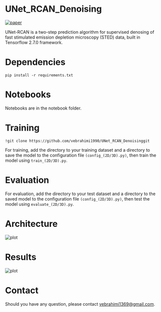 # UNet_RCAN_Denoising
[![paper](https://img.shields.io/badge/bioRxiv-Paper-brightgreen)](https://www.biorxiv.org/content/biorxiv/early/2023/01/27/2023.01.26.525571.full.pdf)

UNet-RCAN is a two-step prediction algorithm for supervised denosing of fast stimulated emission depletion microscopy (STED) data, built in Tensorflow 2.7.0 framework.

# Dependencies
```pip install -r requirements.txt```

# Notebooks
Notebooks are in the notebook folder. 

# Training
```!git clone https://github.com/vebrahimi1990/UNet_RCAN_Denoisinggit```

For training, add the directory to your training dataset and a directory to save the model to the configuration file ```(config_(2D/3D).py)```, then train the model using ```train_(2D/3D).py```. 

# Evaluation
For evaluation, add the directory to your test dataset and a directory to the saved model to the configuration file ```(config_(2D/3D).py)```, then test the model using  ```evaluate_(2D/3D).py```. 

# Architecture
![plot](https://github.com/vebrahimi1990/UNet_RCAN_Denoising/blob/master/image%20files/Architecture.png)

# Results
![plot](https://github.com/vebrahimi1990/UNet_RCAN_Denoising/blob/master/image%20files/Results.png)

# Contact
Should you have any question, please contact vebrahimi1369@gmail.com. 
